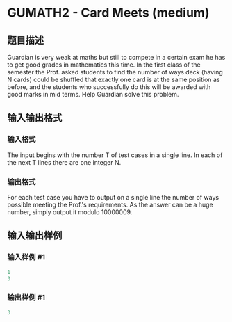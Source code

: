 # GUMATH2 - Card Meets (medium)

## 题目描述

Guardian is very weak at maths but still to compete in a certain exam he has to get good grades in mathematics this time. In the first class of the semester the Prof. asked students to find the number of ways deck (having N cards) could be shuffled that exactly one card is at the same position as before, and the students who successfully do this will be awarded with good marks in mid terms. Help Guardian solve this problem.

## 输入输出格式

### 输入格式

The input begins with the number T of test cases in a single line. In each of the next T lines there are one integer N.

### 输出格式

For each test case you have to output on a single line the number of ways possible meeting the Prof.'s requirements. As the answer can be a huge number, simply output it modulo 10000009.

## 输入输出样例

### 输入样例 #1

```cpp
1
3
```


### 输出样例 #1

```cpp
3
```


